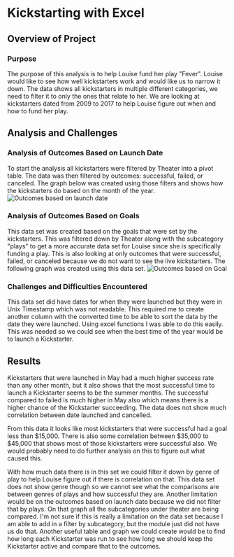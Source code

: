 # Kickstarting with Excel

## Overview of Project

### Purpose
The purpose of this analysis is to help Louise fund her play "Fever". Louise would like to see how well kickstarters work and would like us to narrow it down. The data shows all kickstarters in multiple different categories, we need to filter it to only the ones that relate to her. We are looking at kickstarters dated from 2009 to 2017 to help Louise figure out when and how to fund her play. 
## Analysis and Challenges

### Analysis of Outcomes Based on Launch Date
To start the analysis all kickstarters were filtered by Theater into a pivot table. The data was then filtered by outcomes: successful, failed, or canceled. The graph below was created using those filters and shows how the kickstarters do based on the month of the year. ![Outcomes based on launch date](https://user-images.githubusercontent.com/94948877/147180767-51e8cfaf-825f-4156-909d-d3d30aa5b6f6.png)

### Analysis of Outcomes Based on Goals
This data set was created based on the goals that were set by the kickstarters. This was filtered down by Theater along with the subcategory "plays" to get a more accurate data set for Louise since she is specifically funding a play. This is also looking at only outcomes that were successful, failed, or canceled because we do not want to see the live kickstarters. The following graph was created using this data set. ![Outcomes based on Goal](https://user-images.githubusercontent.com/94948877/147280706-2d515783-a07f-4ec8-a820-45cfc665c27d.png)


### Challenges and Difficulties Encountered
This data set did have dates for when they were launched but they were in Unix Timestamp which was not readable. This required me to create another column with the converted time to be able to sort the data by the date they were launched. Using excel functions I was able to do this easily. This was needed so we could see when the best time of the year would be to launch a Kickstarter. 



## Results


Kickstarters that were launched in May had a much higher success rate than any other month, but it also shows that the most successful time to launch a Kickstarter seems to be the summer months. The successful compared to failed is much higher in May also which means there is a higher chance of the Kickstarter succeeding. The data does not show much correlation between date launched and cancelled. 

From this data it looks like most kickstarters that were successful had a goal less than $15,000. There is also some correlation between $35,000 to $45,000 that shows most of those kickstarters were successful also. We would probably need to do further analysis on this to figure out what caused this. 

With how much data there is in this set we could filter it down by genre of play to help Louise figure out if there is correlation on that. This data set does not show genre though so we cannot see what the comparisons are between genres of plays and how successful they are. Another limitation would be on the outcomes based on launch date because we did not filter that by plays. On that graph all the subcategories under theater are being compared. I'm not sure if this is really a limitation on the data set because I am able to add in a filter by subcategory, but the module just did not have us do that. Another useful table and graph we could create would be to find how long each Kickstarter was run to see how long we should keep the Kickstarter active and compare that to the outcomes. 


